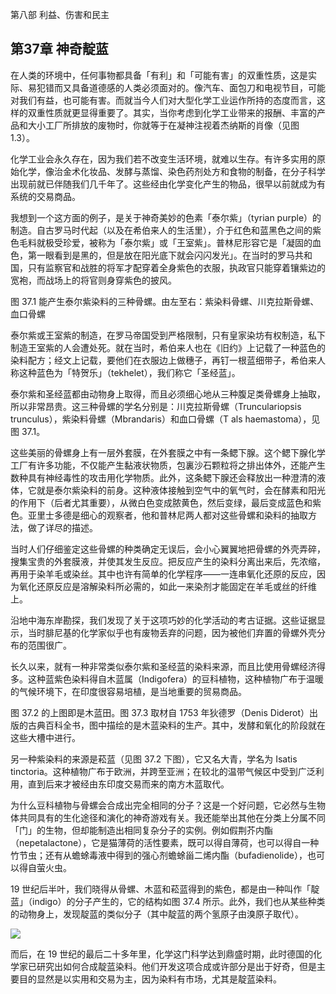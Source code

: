 第八部 利益、伤害和民主

## 第37章 神奇靛蓝

在人类的环境中，任何事物都具备「有利」和「可能有害」的双重性质，这是实际、易犯错而又具备道德感的人类必须面对的。像汽车、面包刀和电视节目，可能对我们有益，也可能有害。而就当今人们对大型化学工业运作所持的态度而言，这样的双重性质就更显得重要了。其实，当你考虑到化学工业带来的报酬、丰富的产品和大小工厂所排放的废物时，你就等于在凝神注视着杰纳斯的肖像（见图 1.3）。

化学工业会永久存在，因为我们若不改变生活环境，就难以生存。有许多实用的原始化学，像治金术化妆品、发酵与蒸馏、染色药剂处方和食物的制备，在分子科学出现前就已伴随我们几千年了。这些经由化学变化产生的物品，很早以前就成为有系统的交易商品。

我想到一个这方面的例子，是关于神奇美妙的色素「泰尔紫」（tyrian purple）的制造。自古罗马时代起（以及在希伯来人的生活里），介于红色和蓝黑色之间的紫色毛料就极受珍爱，被称为「泰尔紫」或「王室紫」。普林尼形容它是「凝固的血色，第一眼看到是黑的，但是放在阳光底下就会闪闪发光」。在当时的罗马共和国，只有监察官和战胜的将军才配穿着全身紫色的衣服，执政官只能穿着镶紫边的宽袍，而战场上的将官则身穿紫色的披风。

图 37.1 能产生泰尔紫染料的三种骨螺。由左至右：紫染料骨螺、川克拉斯骨螺、血口骨螺

泰尔紫或王室紫的制造，在罗马帝国受到严格限制，只有皇家染坊有权制造，私下制造王室紫的人会遭处死。就在当时，希伯来人也在《旧约》上记载了一种蓝色的染料配方；经文上记载，要他们在衣服边上做穗子，再钉一根蓝细带子，希伯来人称这种蓝色为「特贺乐」（tekhelet），我们称它「圣经蓝」。

泰尔紫和圣经蓝都由动物身上取得，而且必须细心地从三种腹足类骨螺身上抽取，所以非常昂贵。这三种骨螺的学名分别是：川克拉斯骨螺（Trunculariopsis trunculus），紫染料骨螺（Mbrandaris）和血口骨螺（T als haemastoma），见图 37.1。

这些美丽的骨螺身上有一层外套膜，在外套膜之中有一条鳃下腺。这个鳃下腺化学工厂有许多功能，不仅能产生黏液状物质，包裏沙石颗粒将之排出体外，还能产生数种具有神经毒性的攻击用化学物质。此外，这条鳃下腺还会释放出一种澄清的液体，它就是泰尔紫染料的前身。这种液体接触到空气中的氧气时，会在酵素和阳光的作用下（后者尤其重要），从微白色变成脓黄色，然后变绿，最后变成蓝色和紫色。亚里士多德是细心的观察者，他和普林尼两人都对这些骨螺和染料的抽取方法，做了详尽的描述。

当时人们仔细鉴定这些骨螺的种类确定无误后，会小心翼翼地把骨螺的外壳弄碎，搜集宝贵的外套膜液，并使其发生反应。把反应产生的染料分离出来后，先浓缩，再用于染羊毛或染丝。其中也许有简单的化学程序——一连串氧化还原的反应，因为氧化还原反应是溶解染料所必需的，如此一来染剂才能固定在羊毛或丝的纤维上。

沿地中海东岸勘探，我们发现了关于这项巧妙的化学活动的考古证据。这些证据显示，当时腓尼基的化学家似乎也有废物丢弃的问题，因为被他们弃置的骨螺外壳分布的范围很广。

长久以来，就有一种非常类似泰尔紫和圣经蓝的染料来源，而且比使用骨螺经济得多。这种蓝紫色染料得自木蓝属（Indigofera）的豆科植物，这种植物广布于温暖的气候环境下，在印度很容易培植，是当地重要的贸易商品。

图 37.2 的上图即是木蓝田。图 37.3 取材自 1753 年狄德罗（Denis Diderot）出版的古典百科全书，图中描绘的是木蓝染料的生产。其中，发酵和氧化的阶段就在这些大槽中进行。

另一种紫染料的来源是菘蓝（见图 37.2 下图），它又名大青，学名为 Isatis tinctoria。这种植物广布于欧洲，并跨至亚洲；在较北的温带气候区中受到广泛利用，直到后来才被经由东印度交易而来的南方木蓝取代。

为什么豆科植物与骨螺会合成出完全相同的分子？这是一个好问题，它必然与生物体共同具有的生化途径和演化的神奇游戏有关。我还能举出其他在分类上分属不同「门」的生物，但却能制造出相同复杂分子的实例。例如假荆芥内酯（nepetalactone），它是猫薄荷的活性要素，既可以得自薄荷，也可以得自一种竹节虫；还有从蟾蜍毒液中得到的强心剂蟾蜍甾二烯内酯（bufadienolide），也可以得自萤火虫。

19 世纪后半叶，我们晓得从骨螺、木蓝和菘蓝得到的紫色，都是由一种叫作「靛蓝」（indigo）的分子产生的，它的结构如图 37.4 所示。此外，我们也从某些种类的动物身上，发现靛蓝的类似分子（其中靛蓝的两个氢原子由溴原子取代）。

![](https://raw.githubusercontent.com/dalong0514/selfstudy/master/图片链接/化工书籍/2019483.PNG)

而后，在 19 世纪的最后二十多年里，化学这门科学达到鼎盛时期，此时德国的化学家已研究出如何合成靛蓝染料。他们开发这项合成或许部分是出于好奇，但是主要目的显然是以实用和交易为主，因为染料有市场，尤其是靛蓝染料。

